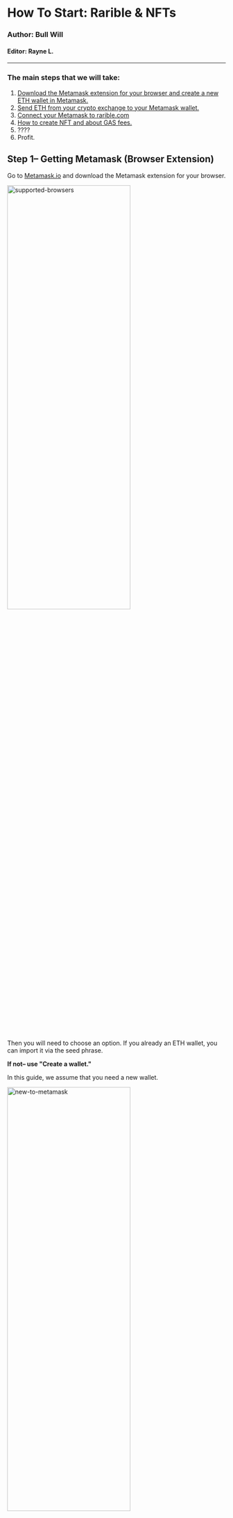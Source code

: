 # How To Start: Rarible & NFTs

### Author: Bull Will
#### Editor: Rayne L.

____
### The main steps that we will take:

 1. [Download the Metamask extension for your browser and create a new ETH wallet in Metamask.](https://github.com/gentlemensbank/info/blob/main/how-to-nfts-rarible.md#step-1-getting-metamask-browser-extension) 
 2. [Send ETH from your crypto exchange to your Metamask wallet.](https://github.com/gentlemensbank/info/blob/main/how-to-nfts-rarible.md#stage-2-send-eth-to-your-metamask-wallet)
 3. [Connect your Metamask to rarible.com](https://github.com/gentlemensbank/info/blob/main/how-to-nfts-rarible.md#step-3-connect-your-metamask-to-rariblecom)
 4. [How to create NFT and about GAS fees.](https://github.com/gentlemensbank/info/blob/main/how-to-nfts-rarible.md#step-4-how-to-create-nft--the-gas-fees)
 5. ????
 6. Profit.

## Step 1– Getting Metamask (Browser Extension)

Go to [Metamask.io](https://metamask.io/download.html) and download the Metamask extension for your browser.


<img src="https://telegra.ph/file/3671c75513ebe292a4f3e.png" alt="supported-browsers" width="75%" height="50%">


Then you will need to choose an option. If you already an ETH wallet, you can import it via the seed phrase. 

**If not– use "Create a wallet."** 

In this guide, we assume that you need a new wallet.


<img src="https://telegra.ph/file/93add0fa7d162a8a513db.png" alt="new-to-metamask" width="75%" height="50%">



Push the "I agree" button to agree to Metamasks terms of service.


<img src="https://telegra.ph/file/fb1e03d1bff81dfc4930d.png" alt="terms-of-service" width="50%" height="25%">

Then create a password. It will protect your wallet from people who may accidentally use your computer:

<img src="https://telegra.ph/file/408c98ff17be6b360a70b.png" alt="creating-password" width="50%" height="25%">

On the next page, click the area with a lock. There will be 12 words. **Store the words securely.** Anyone who knows those words will have access to your wallet. The safest way is to write them down on a piece of paper and hide them. 

**I strongly recommend NOT storing this phrase in notes, in the mail, in cloud services.**

<img src="https://telegra.ph/file/66467d0224da7784da899.png" alt="seed-phrase" width="75%" height="50%">

On the next page, they will ask you to repeat your seed phrase. Just do it.

Then you will see this window. Use the cross in the top right corner– to close it –we don't need it right now. (Metamask swap menu)

<img src="https://telegra.ph/file/c2d82d0c2dd5833c26185.png" alt="swap-intro" width="50%" height="10%">

So, congratulations, now you have an ETH wallet with Metamask extension. 
Now click on your address to copy it to your clipboard.


<img src="https://telegra.ph/file/6a4a9c40ee6aeacf9e93a.png" alt="new-wallet" width="75%" height="50%">



**(Below Account 1 on my screenshot)**

## Stage 2– Send ETH to your Metamask wallet

You need to send ETH from your crypto-exchange, exchanger or another wallet you own to your new address in Metamask. I'm unsure how you buy ETH. 

> **You can look at Google how to send ETH in the individual case.**
 
To fund your Metamask. You will send ETH to yourself– use the address that you copied in the previous step. Double-check to make sure they are the same, and it was copied correctly by comparing the first and last characters. 

> **at least three characters from both sides of your address– not including 0x.**

Wait for the ETH to arrive. Transfers usually take anywhere from 3-10 minutes. Sending ETH varies depending on the load of the Ethereum network. And the gas price you selected when sending can drastically increase your wait time. (if you had an option)


## Step 3– Connect your Metamask to Rarible.com


Now go to https://rarible.com/ and click to "Connect wallet" in the top right corner.


<img src="https://telegra.ph/file/7bce1048212c943991a37.png" alt="connecting wallet" width="75%" height="50%">


Choose "Metamask"

*If it's Metamask is not installed, go to the first step. Rarible does not display Metamask by default.*


<img src="https://telegra.ph/file/cd92396a2b30b5154e829.png" alt="choose metamask" width="50%" height="50%">



Then you will see a Metamask pop-up window. Metamask is asking your permission to connect to Rarible.com. Click Next.



<img src="https://telegra.ph/file/578e52f4d20f464ccdc9c.png" alt="give permission" width="50%" height="50%">



And one more time.


<img src="https://telegra.ph/file/4f5f4873d77b2898f1b65.png" alt="proceeding with connection" width="50%" height="50%">


Click then checkbox's and then proceed.


<img src="https://telegra.ph/file/2bd0c84d1a4d488f7ec62.png" alt="you are connected" width="75%" height="50%">


So, now you have an account on Rarible, and you're ready to mint your first NFT.


## Step 4– How to create NFT & the GAS fees

Click the "Create" button on Rarible.com 

Then you will have a choice: 
- Single NFT – 1 copy (ERC-721) 
- Multiple NFTs– 1 or more (ERC-1155)

You can check the actual minting price here: https://raribleanalytics.com/


<img src="https://telegra.ph/file/82f0c215ad4d2e1dd9882.png" alt="creating nfts" width="75%" height="50%">


Then you will upload your file to IPFS.

**Important: if you upload the video, you will see one more upload area below. This area is for the cover.  If you leave it empty, your preview will be static. For a dynamic preview, you need to upload a gif file.**

Put on sale– if you want to mint now, but put it on sale later– switch it off. 

Instant sale price– keep it off if you want an auction. Set the toggle to 'on' for instant sale at your set price. You can change it later (from auction to instant or vice versa) 

However, to make sale adjustments, you have to select the "remove from sale" option. (about 10-20 USD depending on GWEI)

Unlock once purchased– use it for additional content. Buyer exclusives etc. 

>For example, additional images with better resolution. Physical component or a video.


<img src="https://telegra.ph/file/80c1853b15fd053553a9b.png" alt="nft details" width="75%" height="50%">


Scroll down.

💰Royalties = earnings from your NFTs selling on the secondary market. You will receive them on every resale on Rarible. It's percentage-based.

The amount- depends on you. You can put a low price and more copies. In my opinion, this increases the likelihood of a purchase. 

**This is especially important for new artists as a promotion method.**


<img src="https://telegra.ph/file/1377b927e78f2054fb297.png" alt="nft details 2" width="75%" height="50%">


Click the "Create" button. 

Metamask will prompt you to sign the transaction for 'Approving' your wallet. The approval transaction is a one-time fee– mandatory on the Ethereum network –this happens once per contract type. 

It's known as– Set Approval For All.

This transaction gives the Rarible contract permission to use your wallet to interact with minting contracts.

ERC-721 & ERC-1155 are separate contracts, and both require this approval transaction. After approval, the only cost associated with creation is minting. 

There is a blue EDIT button above the amount. (this allows the gas fee to be adjusted)

After clicking it, you will see options for your transaction. The speed of its confirmation depends on the fee you choose at the time. I typically choose either Average or Fast. (your wallet calculates the cost for you)

To avoid waiting: high gas = fast confirmation. 

> **there is an expense to be the fastest.**

*Important: please do not try to adjust the gas fees yourself if you have no experience. Adjusting the amount after wallet calculation can lead to your transaction pending for longer than you expect. If you are too slow, you also run the risk it is not processed at all.*

Hit "Confirm"


<img src="https://telegra.ph/file/a76d540540752961e5494.png" alt="confirming with wallet" width="75%" height="50%">


When your transaction gets confirmed, you get notified.

**note– do not navigate away from the page and wait until your previous transaction for 'Approval' is confirmed.**

Push "Start" ✅


<img src="https://telegra.ph/file/b6c67296658d4a1687e01.png" alt="press start to mint" width="75%" height="50%">


Now Metamask will present you the minting transaction, and you will get asked to pay the gas fee to call the 'mint function.'

If you don't like the current price to send transactions on Ethereum, you can wait. 

To know the costs involved, check https://raribleanalytics.com/ 
(you want the ERC-721 mint price or the ERC-1155 mint price– it depends on whether you are creating a single or multiple NFT.)

You can use the "Alert me by email" option.

So, for the transaction fee– for minting –it's the same situation as with an approval transaction. Click EDIT and choose the speed you want. 
(keep in mind– don't use the cheapest option, unless you can wait)

Then click to confirm.

You can track pending transactions with [Etherscan](https://etherscan.io).

*Do not send additional transactions until both the approval and the minting transaction get confirmed. Transactions get sent one after another, and they confirm in the same way.*


<img src="https://telegra.ph/file/44d81cbbba4ede753585c.png" alt="confirming in metamask" width="75%" height="50%">



Congratulations! You win! 🎉🎉🎉✅


<img src="https://telegra.ph/file/be678b85610387523872d.png" alt="you are done" width="75%" height="50%">

